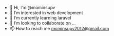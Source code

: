 - 👋 Hi, I’m @mominsupv
- 👀 I’m interested in web development
- 🌱 I’m currently learning laravel
- 💞️ I’m looking to collaborate on ...
- 📫 How to reach me mominsupv2012@gmail.com

<!---
mominsupv/mominsupv is a ✨ special ✨ repository because its `README.md` (this file) appears on your GitHub profile.
You can click the Preview link to take a look at your changes.
--->
